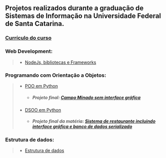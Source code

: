  ## Projetos realizados durante a graduação de Sistemas de Informação na Universidade Federal de Santa Catarina.

### [Currículo do curso](https://cagr.sistemas.ufsc.br/relatorios/curriculoCurso?curso=238&curriculo=20001)

### Web Development: 
>- [NodeJs, bibliotecas e Frameworks](https://github.com/rafaelwitter/UFSC/tree/master/PROG_WEB)

### Programando com Orientação a Objetos:
> -  [POO em Python](https://github.com/rafaelwitter/UFSC/tree/master/POO)
  >     - ##### Projeto final: [Campo Minado sem interface gráfica](https://github.com/rafaelwitter/UFSC/blob/master/POO/CampoMinado_P3.py)
> -  [DSOO em Python](https://github.com/rafaelwitter/UFSC/tree/master/DSOO)
  >     -  ##### Projeto final da matéria: [Sistema de restaurante incluindo interface gráfica e banco de dados serializado](https://github.com/rafaelwitter/UFSC/tree/master/DSOO/T1_V3)

### Estrutura de dados:
> - [Estrutura de dados](https://github.com/rafaelwitter/UFSC/tree/master/ESTRUTURA_DADOS)
